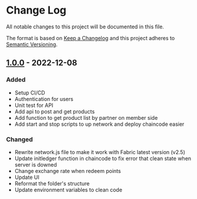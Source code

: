 
# Change Log
All notable changes to this project will be documented in this file.
 
The format is based on [Keep a Changelog](http://keepachangelog.com/)
and this project adheres to [Semantic Versioning](http://semver.org/).
 
## [1.0.0](https://github.com/PhamVuThuNguyet/customer-loyalty-program-hyperledger-fabric-VSCode/compare/v1.0.0-alpha...v1.0.0-rc) - 2022-12-08
### Added
* Setup CI/CD 
* Authentication for users 
* Unit test for API
* Add api to post and get products
* Add function to get product list by partner on member side 
* Add start and stop scripts to up network and deploy chaincode easier 

### Changed
* Rewrite network.js file to make it work with Fabric latest version (v2.5)
* Update initledger function in chaincode to fix error that clean state when server is downed
* Change exchange rate when redeem points
* Update UI
* Reformat the folder's structure
* Update environment variables to clean code